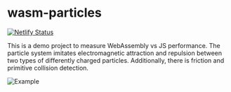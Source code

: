 # wasm-particles

[![Netlify Status](https://api.netlify.com/api/v1/badges/36915f03-5e34-4a97-a485-d4f482f6b4a5/deploy-status)](https://app.netlify.com/sites/wasm-particles/deploys)

This is a demo project to measure WebAssembly vs JS performance. The particle system imitates electromagnetic attraction and repulsion between two types of differently charged particles. Additionally, there is friction and primitive collision detection.

![Example](example.png)